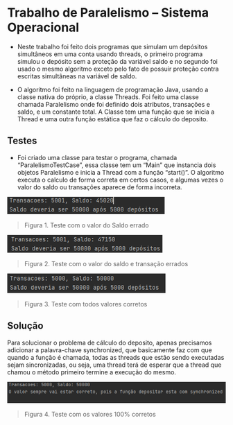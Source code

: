 # Trabalho de Paralelismo – Sistema Operacional

- Neste trabalho foi feito dois programas que simulam um depósitos simultâneos em uma conta usando threads, o primeiro programa simulou o depósito sem a proteção da variável saldo e no segundo foi usado o mesmo algoritmo exceto pelo fato de possuir proteção contra escritas simultâneas na variável de saldo.

- O algoritmo foi feito na linguagem de programação Java, usando a classe nativa do próprio, a classe Threads. Foi feito uma classe chamada Paralelismo onde foi definido dois atributos, transações e saldo, e um constante total. A Classe tem uma função que se inicia a Thread e uma outra função estática que faz o cálculo do deposito.

## Testes

- Foi criado uma classe para testar o programa, chamada “ParalelismoTestCase”, essa classe tem um “Main” que instancia dois objetos Paralelismo e inicia a Thread com a função “start()”. O algoritmo executa o calculo de forma correta em certos casos, e algumas vezes o valor do saldo ou transações aparece de forma incorreta.

![](https://github.com/eduardoMichell/paralelismoDepositosSimultaneos/blob/main/images/1.PNG?raw=true)
> Figura 1. Teste com o valor do Saldo errado


![](https://github.com/eduardoMichell/paralelismoDepositosSimultaneos/blob/main/images/2.PNG?raw=true)
> Figura 2. Teste com o valor do saldo e transação errados


![](https://github.com/eduardoMichell/paralelismoDepositosSimultaneos/blob/main/images/3.PNG?raw=true)
> Figura 3. Teste com todos valores corretos


## Solução                

Para solucionar o problema de cálculo do deposito, apenas precisamos adicionar a palavra-chave synchronized, que basicamente faz com que quando a função é chamada, todas as threads que estão sendo executadas sejam sincronizadas, ou seja, uma thread terá de esperar que a thread que chamou o método primeiro termine a execução do mesmo.

![](https://github.com/eduardoMichell/paralelismoDepositosSimultaneos/blob/main/images/4.PNG?raw=true)
> Figura 4. Teste com os valores 100% corretos
